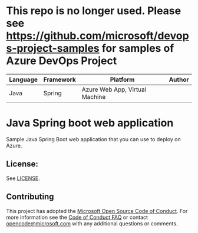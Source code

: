 # This repo is no longer used. Please see  https://github.com/microsoft/devops-project-samples for samples of Azure DevOps Project

| Language | Framework | Platform | Author |
| -------- | -------- |--------|--------|
| Java | Spring | Azure Web App, Virtual Machine| |


# Java Spring boot web application

Sample Java Spring Boot web application that you can use to deploy on Azure.


## License:

See [LICENSE](LICENSE).

## Contributing

This project has adopted the [Microsoft Open Source Code of Conduct](https://opensource.microsoft.com/codeofconduct/). For more information see the [Code of Conduct FAQ](https://opensource.microsoft.com/codeofconduct/faq/) or contact [opencode@microsoft.com](mailto:opencode@microsoft.com) with any additional questions or comments.

